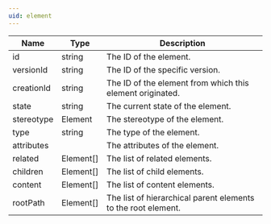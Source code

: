 ```yaml
---
uid: element
---
```

| Name | Type | Description |
|---|---|---|
| id | string | The ID of the element. |
| versionId | string | The ID of the specific version. |
| creationId | string | The ID of the element from which this element originated. |
| state | string | The current state of the element. |
| stereotype | Element | The stereotype of the element. |
| type | string | The type of the element. |
| attributes |  | The attributes of the element. |
| related | Element[] | The list of related elements. |
| children | Element[] | The list of child elements. |
| content | Element[] | The list of content elements. |
| rootPath | Element[] | The list of hierarchical parent elements to the root element. |
